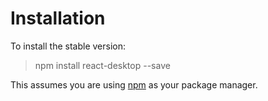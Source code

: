 # Installation

To install the stable version:

> npm install react-desktop --save

This assumes you are using [npm](https://www.npmjs.com/) as your package manager.
